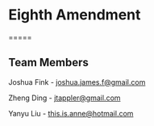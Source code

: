 # Eighth Amendment 
=====

## Team Members 
Joshua Fink - joshua.james.f@gmail.com

Zheng Ding - jtappler@gmail.com

Yanyu Liu - this.is.anne@hotmail.com